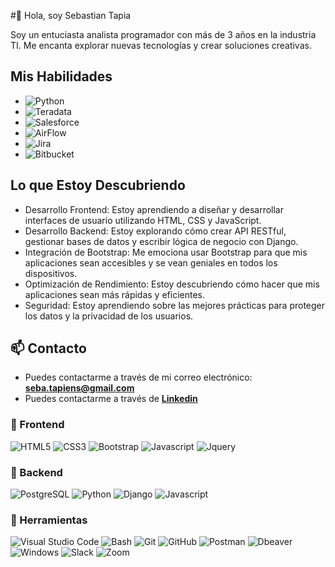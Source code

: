 #👋 Hola, soy Sebastian Tapia

Soy un entuciasta analista programador con más de 3 años en la industria TI. Me encanta explorar nuevas tecnologías y crear soluciones creativas.

## Mis Habilidades 
- ![Python](https://img.shields.io/badge/Python-3776AB?style=for-the-badge&logo=python&logoColor=white) 
- ![Teradata](https://img.shields.io/badge/Teradata-F37440?style=for-the-badge&logo=teradata&logoColor=white)
- ![Salesforce](https://img.shields.io/badge/Salesforce-00A1E0?style=for-the-badge&logo=salesforce&logoColor=white)
- ![AirFlow](https://img.shields.io/badge/Apache_Airflow-000AAA?style=for-the-badge&logo=apacheairflow&logoColor=white)
- ![Jira](https://img.shields.io/badge/jira-000AAA?style=for-the-badge&logo=jirasoftware&logoColor=white)
- ![Bitbucket](https://img.shields.io/badge/bitbucket-0052cc?style=for-the-badge&logo=bitbucket&logoColor=white) 

## Lo que Estoy Descubriendo
- Desarrollo Frontend: Estoy aprendiendo a diseñar y desarrollar interfaces de usuario utilizando HTML, CSS y JavaScript.
- Desarrollo Backend: Estoy explorando cómo crear API RESTful, gestionar bases de datos y escribir lógica de negocio con Django.
- Integración de Bootstrap: Me emociona usar Bootstrap para que mis aplicaciones sean accesibles y se vean geniales en todos los dispositivos.
- Optimización de Rendimiento: Estoy descubriendo cómo hacer que mis aplicaciones sean más rápidas y eficientes.
- Seguridad: Estoy aprendiendo sobre las mejores prácticas para proteger los datos y la privacidad de los usuarios.

## 📫 Contacto

- Puedes contactarme a través de mi correo electrónico: **<seba.tapiens@gmail.com>**
- Puedes contactarme a través de **[Linkedin](https://www.linkedin.com/in/seba-tapia/)**

### 🎨 Frontend

![HTML5](https://img.shields.io/badge/HTML5-E34F26?style=for-the-badge&logo=html5&logoColor=white) ![CSS3](https://img.shields.io/badge/CSS3-1572B6?style=for-the-badge&logo=css3&logoColor=white) ![Bootstrap](https://img.shields.io/badge/Bootstrap-563D7C?style=for-the-badge&logo=bootstrap&logoColor=white) ![Javascript](https://img.shields.io/badge/Javascript-323330?style=for-the-badge&logo=javascript&logoColor=F7DF1E) ![Jquery](https://img.shields.io/badge/jQuery-0769AD?style=for-the-badge&logo=jquery&logoColor=white)

### 🔨 Backend

![PostgreSQL](https://img.shields.io/badge/PostgreSQL-316192?style=for-the-badge&logo=postgresql&logoColor=white)
![Python](https://img.shields.io/badge/Python-3776AB?style=for-the-badge&logo=python&logoColor=white) 
![Django](https://img.shields.io/badge/Django-092E20?style=for-the-badge&logo=django&logoColor=white) 
![Javascript](https://img.shields.io/badge/Javascript-323330?style=for-the-badge&logo=javascript&logoColor=F7DF1E) 

### 📎 Herramientas

![Visual Studio Code](https://img.shields.io/badge/Visual%20Studio%20Code-007ACC?style=for-the-badge&logo=visual-studio-code&logoColor=white) 
![Bash](https://img.shields.io/badge/Bash-121011?style=for-the-badge&logo=gnu-bash&logoColor=white) 
![Git](https://img.shields.io/badge/git-%23F05033.svg?style=for-the-badge&logo=git&logoColor=white) 
![GitHub](https://img.shields.io/badge/github-%23121011.svg?style=for-the-badge&logo=github&logoColor=white) 
![Postman](https://img.shields.io/badge/Postman-FF6C37?style=for-the-badge&logo=postman&logoColor=white) 
![Dbeaver](https://img.shields.io/badge/DBeaver-EE0000?style=for-the-badge&logo=dbeaver&logoColor=white) 
![Windows](https://img.shields.io/badge/Windows-0078D6?style=for-the-badge&logo=windows&logoColor=white) 
![Slack](https://img.shields.io/badge/Slack-4A154B?style=for-the-badge&logo=slack&logoColor=white) 
![Zoom](https://img.shields.io/badge/Zoom-2D8CFF?style=for-the-badge&logo=zoom&logoColor=white)
